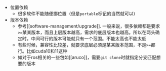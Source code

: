 - 位置依赖
    - 很多软件不能随便挪位置（但是`portable`标记的当然就可以）
- 版本依赖
    - 参考[[software-management/upgrade]]. 一般来说，很多依赖都是要求`>=`某某版本，而且上层版本越高，需求的底层版本也越高。所以在两头确定时，中间可行的版本可能就只有一个范围。不能太高也不能太低
    - 有些时候，兼容性比较差，就要求底层必须是某某版本范围，不是`>=`都行。比如cuda10和11这种
    - 如对于ros相关的一些包如[[aruco]]，需要`git clone`时就指定分支匹配想要的版本